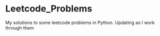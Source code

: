 # Leetcode_Problems

My solutions to some leetcode problems in Python. Updating as I work through them
